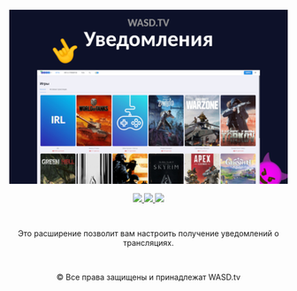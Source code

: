 <p align="center">
    <a href="https://github.com/victor-savinov/wasd-notify">
        <img src="https://github.com/victor-savinov/previews/blob/master/wasd-notify/screenshot-01.png">
    </a>
</p>

<p align="center">
    <a href="https://chrome.google.com/webstore/detail/wasdtv-%D1%83%D0%B2%D0%B5%D0%B4%D0%BE%D0%BC%D0%BB%D0%B5%D0%BD%D0%B8%D1%8F/ipeemmihcaliedfhcomcclimhgaiiflp">
        <img src="https://github.com/victor-savinov/wasd-notify/blob/master/previews/chrome.png">
    </a>
    <a href="https://addons.mozilla.org/firefox/addon/wasd-tv-%D1%83%D0%B2%D0%B5%D0%B4%D0%BE%D0%BC%D0%BB%D0%B5%D0%BD%D0%B8%D1%8F/">
        <img src="https://github.com/victor-savinov/wasd-notify/blob/master/previews/firefox.png">
    </a>
    <a href="https://microsoftedge.microsoft.com/addons/detail/wasdtv-%D1%83%D0%B2%D0%B5%D0%B4%D0%BE%D0%BC%D0%BB%D0%B5%D0%BD%D0%B8%D1%8F/jmcdickkcgjcmfkmfnfbdeedboogjggl">
        <img src="https://github.com/victor-savinov/wasd-notify/blob/master/previews/edge.png">
    </a>
</p>

<br>

<p align="center">Это расширение позволит вам настроить получение уведомлений о трансляциях.</p>

<br>

<p align="center">© Все права защищены и принадлежат WASD.tv</p>
